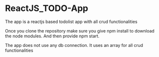 # ReactJS_TODO-App
The app is a reactjs based todolist app with all crud functionalities

Once you clone the repository make sure you give npm install to download the node modules. And then provide npm start.

The app does not use any db connection. It uses an array for all crud functionalities
